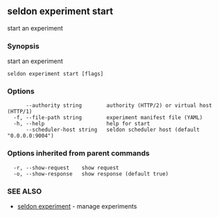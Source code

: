 ## seldon experiment start

start an experiment

### Synopsis

start an experiment

```
seldon experiment start [flags]
```

### Options

```
      --authority string        authority (HTTP/2) or virtual host (HTTP/1)
  -f, --file-path string        experiment manifest file (YAML)
  -h, --help                    help for start
      --scheduler-host string   seldon scheduler host (default "0.0.0.0:9004")
```

### Options inherited from parent commands

```
  -r, --show-request    show request
  -o, --show-response   show response (default true)
```

### SEE ALSO

* [seldon experiment](seldon_experiment.md)	 - manage experiments

